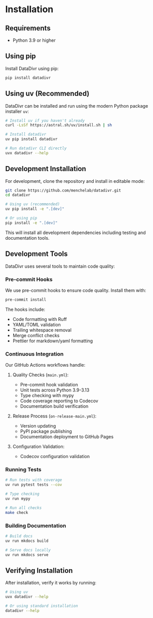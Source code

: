 # Installation

## Requirements

- Python 3.9 or higher

## Using pip

Install DataDivr using pip:

```bash
pip install datadivr
```

## Using uv (Recommended)

DataDivr can be installed and run using the modern Python package installer `uv`:

```bash
# Install uv if you haven't already
curl -LsSf https://astral.sh/uv/install.sh | sh

# Install datadivr
uv pip install datadivr

# Run datadivr CLI directly
uvx datadivr --help
```

## Development Installation

For development, clone the repository and install in editable mode:

```bash
git clone https://github.com/menchelab/datadivr.git
cd datadivr

# Using uv (recommended)
uv pip install -e ".[dev]"

# Or using pip
pip install -e ".[dev]"
```

This will install all development dependencies including testing and documentation tools.

## Development Tools

DataDivr uses several tools to maintain code quality:

### Pre-commit Hooks

We use pre-commit hooks to ensure code quality. Install them with:

```bash
pre-commit install
```

The hooks include:

- Code formatting with Ruff
- YAML/TOML validation
- Trailing whitespace removal
- Merge conflict checks
- Prettier for markdown/yaml formatting

### Continuous Integration

Our GitHub Actions workflows handle:

1. Quality Checks (`main.yml`):

   - Pre-commit hook validation
   - Unit tests across Python 3.9-3.13
   - Type checking with mypy
   - Code coverage reporting to Codecov
   - Documentation build verification

2. Release Process (`on-release-main.yml`):

   - Version updating
   - PyPI package publishing
   - Documentation deployment to GitHub Pages

3. Configuration Validation:
   - Codecov configuration validation

### Running Tests

```bash
# Run tests with coverage
uv run pytest tests --cov

# Type checking
uv run mypy

# Run all checks
make check
```

### Building Documentation

```bash
# Build docs
uv run mkdocs build

# Serve docs locally
uv run mkdocs serve
```

## Verifying Installation

After installation, verify it works by running:

```bash
# Using uv
uvx datadivr --help

# Or using standard installation
datadivr --help
```
